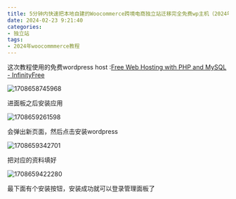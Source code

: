 ```yaml
---
title: 5分钟内快速把本地自建的Woocommerce跨境电商独立站迁移完全免费wp主机（2024年）
date: 2024-02-23 9:21:40
categories: 
- 独立站
tags:
- 2024年woocommmerce教程
---
```

这次教程使用的免费wordpress host :[Free Web Hosting with PHP and MySQL - InfinityFree](https://www.infinityfree.com/)

![1708658745968](https://claytonweb3.4everland.store/2024%E7%8B%AC%E7%AB%8B%E7%AB%99starter2/1708658745968.png)

进面板之后安装应用

![1708659261598](https://claytonweb3.4everland.store/2024%E7%8B%AC%E7%AB%8B%E7%AB%99starter2/1708659261598.png)

会弹出新页面，然后点击安装wordpress

![1708659342701](https://claytonweb3.4everland.store/2024%E7%8B%AC%E7%AB%8B%E7%AB%99starter2/1708659342701.png)

把对应的资料填好

![1708659422280](https://claytonweb3.4everland.store/2024%E7%8B%AC%E7%AB%8B%E7%AB%99starter2/1708659422280.png)

最下面有个安装按钮，安装成功就可以登录管理面板了
